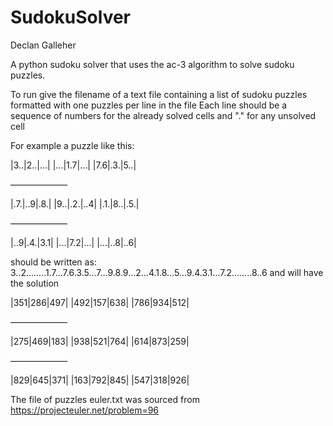 # SudokuSolver
Declan Galleher

A python sudoku solver that uses the ac-3 algorithm to solve sudoku puzzles.

To run give the filename of a text file containing a list of sudoku puzzles formatted with one puzzles per line in the file
Each line should be a sequence of numbers for the already solved cells and "." for any unsolved cell

For example a puzzle like this:

|3..|2..|...|
|...|1.7|...|
|7.6|.3.|5..|

–––––––––––––

|.7.|..9|.8.|
|9..|.2.|..4|
|.1.|8..|.5.|

–––––––––––––

|..9|.4.|3.1|
|...|7.2|...|
|...|..8|..6|

should be written as: 3..2........1.7...7.6.3.5...7...9.8.9...2...4.1.8...5...9.4.3.1...7.2........8..6
and will have the solution

|351|286|497|
|492|157|638|
|786|934|512|

–––––––––––––

|275|469|183|
|938|521|764|
|614|873|259|

–––––––––––––

|829|645|371|
|163|792|845|
|547|318|926|

The file of puzzles euler.txt was sourced from https://projecteuler.net/problem=96
